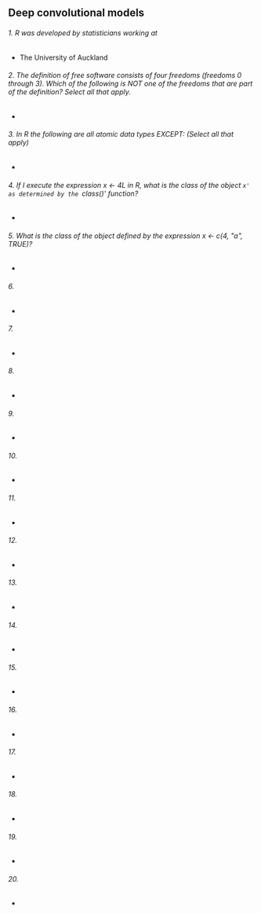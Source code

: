 ## Deep convolutional models

###### 1. R was developed by statisticians working at
- The University of Auckland

###### 2. The definition of free software consists of four freedoms (freedoms 0 through 3). Which of the following is NOT one of the freedoms that are part of the definition? Select all that apply.
- 

###### 3. In R the following are all atomic data types EXCEPT: (Select all that apply)
- 

###### 4. If I execute the expression x <- 4L in R, what is the class of the object `x' as determined by the `class()' function?
-

###### 5. What is the class of the object defined by the expression x <- c(4, "a", TRUE)?
- 

###### 6.
-

###### 7.
-

###### 8.
-

###### 9.
- 

###### 10.
-

###### 11.
-

###### 12.
-

###### 13.
-

###### 14.
-

###### 15.
-

###### 16.
-

###### 17.
-

###### 18.
-

###### 19.
-

###### 20.
-
